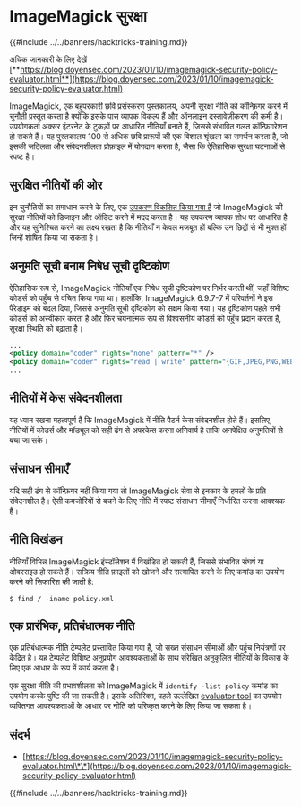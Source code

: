 # ImageMagick सुरक्षा

{{#include ../../banners/hacktricks-training.md}}

अधिक जानकारी के लिए देखें [**https://blog.doyensec.com/2023/01/10/imagemagick-security-policy-evaluator.html**](https://blog.doyensec.com/2023/01/10/imagemagick-security-policy-evaluator.html)

ImageMagick, एक बहुपरकारी छवि प्रसंस्करण पुस्तकालय, अपनी सुरक्षा नीति को कॉन्फ़िगर करने में चुनौती प्रस्तुत करता है क्योंकि इसके पास व्यापक विकल्प हैं और ऑनलाइन दस्तावेज़ीकरण की कमी है। उपयोगकर्ता अक्सर इंटरनेट के टुकड़ों पर आधारित नीतियाँ बनाते हैं, जिससे संभावित गलत कॉन्फ़िगरेशन हो सकते हैं। यह पुस्तकालय 100 से अधिक छवि प्रारूपों की एक विशाल श्रृंखला का समर्थन करता है, जो इसकी जटिलता और संवेदनशीलता प्रोफ़ाइल में योगदान करता है, जैसा कि ऐतिहासिक सुरक्षा घटनाओं से स्पष्ट है।

## सुरक्षित नीतियों की ओर

इन चुनौतियों का समाधान करने के लिए, एक [उपकरण विकसित किया गया है](https://imagemagick-secevaluator.doyensec.com/) जो ImageMagick की सुरक्षा नीतियों को डिजाइन और ऑडिट करने में मदद करता है। यह उपकरण व्यापक शोध पर आधारित है और यह सुनिश्चित करने का लक्ष्य रखता है कि नीतियाँ न केवल मजबूत हों बल्कि उन छिद्रों से भी मुक्त हों जिन्हें शोषित किया जा सकता है।

## अनुमति सूची बनाम निषेध सूची दृष्टिकोण

ऐतिहासिक रूप से, ImageMagick नीतियाँ एक निषेध सूची दृष्टिकोण पर निर्भर करती थीं, जहाँ विशिष्ट कोडर्स को पहुँच से वंचित किया गया था। हालाँकि, ImageMagick 6.9.7-7 में परिवर्तनों ने इस पैरेडाइम को बदल दिया, जिससे अनुमति सूची दृष्टिकोण को सक्षम किया गया। यह दृष्टिकोण पहले सभी कोडर्स को अस्वीकार करता है और फिर चयनात्मक रूप से विश्वसनीय कोडर्स को पहुँच प्रदान करता है, सुरक्षा स्थिति को बढ़ाता है।
```xml
...
<policy domain="coder" rights="none" pattern="*" />
<policy domain="coder" rights="read | write" pattern="{GIF,JPEG,PNG,WEBP}" />
...
```
## नीतियों में केस संवेदनशीलता

यह ध्यान रखना महत्वपूर्ण है कि ImageMagick में नीति पैटर्न केस संवेदनशील होते हैं। इसलिए, नीतियों में कोडर्स और मॉड्यूल को सही ढंग से अपरकेस करना अनिवार्य है ताकि अनपेक्षित अनुमतियों से बचा जा सके।

## संसाधन सीमाएँ

यदि सही ढंग से कॉन्फ़िगर नहीं किया गया तो ImageMagick सेवा से इनकार के हमलों के प्रति संवेदनशील है। ऐसी कमजोरियों से बचने के लिए नीति में स्पष्ट संसाधन सीमाएँ निर्धारित करना आवश्यक है।

## नीति विखंडन

नीतियाँ विभिन्न ImageMagick इंस्टॉलेशन में विखंडित हो सकती हैं, जिससे संभावित संघर्ष या ओवरराइड हो सकते हैं। सक्रिय नीति फ़ाइलों को खोजने और सत्यापित करने के लिए कमांड का उपयोग करने की सिफारिश की जाती है:
```shell
$ find / -iname policy.xml
```
## एक प्रारंभिक, प्रतिबंधात्मक नीति

एक प्रतिबंधात्मक नीति टेम्पलेट प्रस्तावित किया गया है, जो सख्त संसाधन सीमाओं और पहुंच नियंत्रणों पर केंद्रित है। यह टेम्पलेट विशिष्ट अनुप्रयोग आवश्यकताओं के साथ संरेखित अनुकूलित नीतियों के विकास के लिए एक आधार के रूप में कार्य करता है।

एक सुरक्षा नीति की प्रभावशीलता को ImageMagick में `identify -list policy` कमांड का उपयोग करके पुष्टि की जा सकती है। इसके अतिरिक्त, पहले उल्लेखित [evaluator tool](https://imagemagick-secevaluator.doyensec.com/) का उपयोग व्यक्तिगत आवश्यकताओं के आधार पर नीति को परिष्कृत करने के लिए किया जा सकता है।

## संदर्भ

- [https://blog.doyensec.com/2023/01/10/imagemagick-security-policy-evaluator.html\*\*](https://blog.doyensec.com/2023/01/10/imagemagick-security-policy-evaluator.html)

{{#include ../../banners/hacktricks-training.md}}
